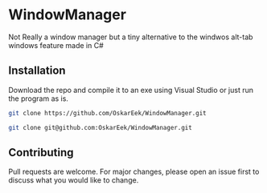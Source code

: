 # WindowManager

Not Really a window manager but a tiny alternative to the windwos alt-tab windows feature made in C#

## Installation

Download the repo and compile it to an exe using Visual Studio or just run the program as is.

```bash
git clone https://github.com/OskarEek/WindowManager.git
```

```bash
git clone git@github.com:OskarEek/WindowManager.git
```

## Contributing

Pull requests are welcome. For major changes, please open an issue first
to discuss what you would like to change.
